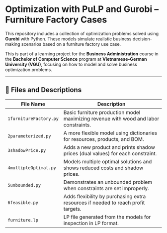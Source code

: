 # Optimization with PuLP and Gurobi – Furniture Factory Cases

This repository includes a collection of optimization problems solved using **Gurobi** with Python. These models simulate realistic business decision-making scenarios based on a furniture factory use case.

This is part of a learning project for the **Business Administration** course in the **Bachelor of Computer Science** program at **Vietnamese-German University (VGU)**, focusing on how to model and solve business optimization problems.

---

## 📁 Files and Descriptions

| File Name              | Description                                                                 |
|------------------------|-----------------------------------------------------------------------------|
| `1furnitureFactory.py` | Basic furniture production model maximizing revenue with wood and labor constraints. |
| `2parameterized.py`    | A more flexible model using dictionaries for resources, products, and BOM.         |
| `3shadowPrice.py`      | Adds a new product and prints shadow prices (dual values) for each constraint.   |
| `4multipleOptimal.py`  | Models multiple optimal solutions and shows reduced costs and shadow prices.     |
| `5unbounded.py`        | Demonstrates an unbounded problem when constraints are set improperly.           |
| `6feasible.py`         | Adds flexibility by purchasing extra resources if needed to reach profit targets.|
| `furniture.lp`         | LP file generated from the models for inspection in LP format.                   |
